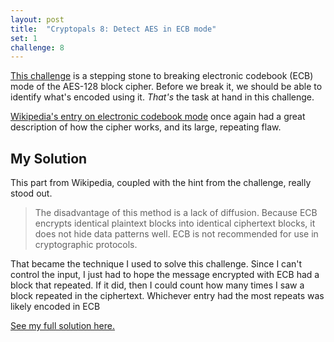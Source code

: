 ```yaml
---
layout: post
title:  "Cryptopals 8: Detect AES in ECB mode"
set: 1
challenge: 8
---
```

<!-- cspell:ignore codebook ciphertext -->
[This challenge](https://cryptopals.com/sets/1/challenges/8) is a stepping stone to breaking electronic codebook (ECB) mode of the AES-128 block cipher. Before we break it, we should be able to identify what's encoded using it. _That's_ the task at hand in this challenge.

[Wikipedia's entry on electronic codebook mode](https://en.wikipedia.org/wiki/Block_cipher_mode_of_operation#Electronic_codebook_(ECB)) once again had a great description of how the cipher works, and its large, repeating flaw.

## My Solution
This part from Wikipedia, coupled with the hint from the challenge, really stood out.

> The disadvantage of this method is a lack of diffusion. Because ECB encrypts identical plaintext blocks into identical ciphertext blocks, it does not hide data patterns well. ECB is not recommended for use in cryptographic protocols.

That became the technique I used to solve this challenge. Since I can't control the input, I just had to hope the message encrypted with ECB had a block that repeated. If it did, then I could count how many times I saw a block repeated in the ciphertext. Whichever entry had the most repeats was likely encoded in ECB

[See my full solution here.](https://github.com/downie/cryptopals/blob/main/Cryptopals/Challenges/Set1/Challenge08.swift)